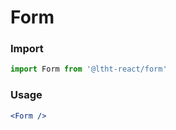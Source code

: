 
# Form

<!-- STORY -->

### Import

```js
import Form from '@ltht-react/form'
```

### Usage

```jsx
<Form />
```
  
